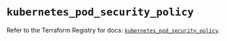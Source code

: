 # `kubernetes_pod_security_policy`

Refer to the Terraform Registry for docs: [`kubernetes_pod_security_policy`](https://registry.terraform.io/providers/hashicorp/kubernetes/2.26.0/docs/resources/pod_security_policy).
